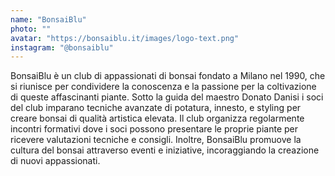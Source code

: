 ```yaml
---
name: "BonsaiBlu"
photo: ""
avatar: "https://bonsaiblu.it/images/logo-text.png"
instagram: "@bonsaiblu"
---
```

BonsaiBlu è un club di appassionati di bonsai fondato a Milano nel 1990, che si riunisce per condividere la conoscenza e la passione per la coltivazione di queste affascinanti piante. Sotto la guida del maestro Donato Danisi i soci del club imparano tecniche avanzate di potatura, innesto, e styling per creare bonsai di qualità artistica elevata. Il club organizza regolarmente incontri formativi dove i soci possono presentare le proprie piante per ricevere valutazioni tecniche e consigli. Inoltre, BonsaiBlu promuove la cultura del bonsai attraverso eventi e iniziative, incoraggiando la creazione di nuovi appassionati.

